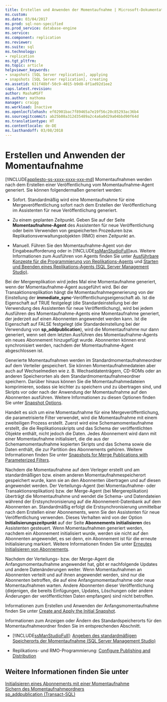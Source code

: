 ```yaml
---
title: Erstellen und Anwenden der Momentaufnahme | Microsoft-Dokumentation
ms.custom: 
ms.date: 03/04/2017
ms.prod: sql-non-specified
ms.prod_service: database-engine
ms.service: 
ms.component: replication
ms.reviewer: 
ms.suite: sql
ms.technology:
- replication
ms.tgt_pltfrm: 
ms.topic: article
helpviewer_keywords:
- snapshots [SQL Server replication], applying
- snapshots [SQL Server replication], creating
ms.assetid: 631f48bf-50c9-4015-b9d8-8f1ad92d1ee2
caps.latest.revision: 
author: MashaMSFT
ms.author: mathoma
manager: craigg
ms.workload: Inactive
ms.openlocfilehash: ef02901bac7f89465a7e19f56c20c85293ac36b4
ms.sourcegitcommit: ab25b08a312d35489a2c4a6a0d29a04bbd90f64d
ms.translationtype: HT
ms.contentlocale: de-DE
ms.lasthandoff: 03/08/2018
---
```

# <a name="create-and-apply-the-snapshot"></a>Erstellen und Anwenden der Momentaufnahme
[!INCLUDE[appliesto-ss-xxxx-xxxx-xxx-md](../../includes/appliesto-ss-xxxx-xxxx-xxx-md.md)]
  Momentaufnahmen werden nach dem Erstellen einer Veröffentlichung vom Momentaufnahme-Agent generiert. Sie können folgendermaßen generiert werden:  
  
-   Sofort. Standardmäßig wird eine Momentaufnahme für eine Mergeveröffentlichung sofort nach dem Erstellen der Veröffentlichung im Assistenten für neue Veröffentlichung generiert.  
  
-   Zu einem geplanten Zeitpunkt. Geben Sie auf der Seite **Momentaufnahme-Agent** des Assistenten für neue Veröffentlichung oder beim Verwenden von gespeicherten Prozeduren bzw. Replikationsverwaltungsobjekten (RMO) einen Zeitpunkt an.  
  
-   Manuell. Führen Sie den Momentaufnahme-Agent von der Eingabeaufforderung oder in [!INCLUDE[ssManStudioFull](../../includes/ssmanstudiofull-md.md)]aus. Weitere Informationen zum Ausführen von Agents finden Sie unter [Ausführbare Konzepte für die Programmierung von Replikations-Agents](../../relational-databases/replication/concepts/replication-agent-executables-concepts.md) und [Starten und Beenden eines Replikations-Agents &#40;SQL Server Management Studio&#41;](../../relational-databases/replication/agents/start-and-stop-a-replication-agent-sql-server-management-studio.md).  
  
 Bei der Mergereplikation wird jedes Mal eine Momentaufnahme generiert, wenn der Momentaufnahme-Agent ausgeführt wird. Bei der Transaktionsreplikation hängt die Momentaufnahmegenerierung von der Einstellung der **immediate_sync**-Veröffentlichungseigenschaft ab. Ist die Eigenschaft auf TRUE festgelegt (die Standardeinstellung bei der Verwendung des Assistenten für neue Veröffentlichung), wird bei jedem Ausführen des Momentaufnahme-Agents eine Momentaufnahme generiert, der jederzeit auf einen Abonnenten angewendet werden kann. Ist die Eigenschaft auf FALSE festgelegt (die Standardeinstellung bei der Verwendung von **sp_addpublication**), wird die Momentaufnahme nur dann generiert, wenn seit dem letzten Ausführen des Momentaufnahme-Agents ein neues Abonnement hinzugefügt wurde. Abonnenten können erst synchronisiert werden, nachdem der Momentaufnahme-Agent abgeschlossen ist.  
  
 Generierte Momentaufnahmen werden im Standardmomentaufnahmeordner auf dem Verteiler gespeichert. Sie können Momentaufnahmedateien aber auch auf Wechselmedien wie z. B. Wechseldatenträgern, CD-ROMs oder an anderen Speicherorten als dem Standardmomentaufnahmeordner speichern. Darüber hinaus können Sie die Momentaufnahmedateien komprimieren, sodass sie leichter zu speichern und zu übertragen sind, und Skripts vor oder nach der Anwendung der Momentaufnahme auf den Abonnenten ausführen. Weitere Informationen zu diesen Optionen finden Sie unter [Snapshot Options](../../relational-databases/replication/snapshot-options.md).  
  
 Handelt es sich um eine Momentaufnahme für eine Mergeveröffentlichung, die parametrisierte Filter verwendet, wird die Momentaufnahme mit einem zweiteiligen Prozess erstellt. Zuerst wird eine Schemamomentaufnahme erstellt, die die Replikationsskripts und das Schema der veröffentlichten Objekte enthält, nicht jedoch die Daten. Jedes Abonnement wird dann mit einer Momentaufnahme initialisiert, die die aus der Schemamomentaufnahme kopierten Skripts und das Schema sowie die Daten enthält, die zur Partition des Abonnements gehören. Weitere Informationen finden Sie unter [Snapshots for Merge Publications with Parameterized Filters](../../relational-databases/replication/snapshots-for-merge-publications-with-parameterized-filters.md).  
  
 Nachdem die Momentaufnahme auf dem Verleger erstellt und am standardmäßigen bzw. einem anderen Momentaufnahmespeicherort gespeichert wurde, kann sie an den Abonnenten übertragen und auf diesen angewendet werden. Der Verteilungs-Agent (bei Momentaufnahme- oder Transaktionsreplikation) bzw. der Merge-Agent (bei Mergereplikation) überträgt die Momentaufnahme und wendet die Schema- und Datendateien während der Erstsynchronisierung auf die Abonnement-Datenbank auf dem Abonnenten an. Standardmäßig erfolgt die Erstsynchronisierung unmittelbar nach dem Erstellen einer Abonnements, wenn Sie den Assistenten für neue Veröffentlichung verwenden. Dieses Verhalten wird von der Option **Initialisierungszeitpunkt** auf der Seite **Abonnements initialisieren** des Assistenten gesteuert. Wenn Momentaufnahmen generiert werden, nachdem ein Abonnement initialisiert wurde, werden sie nicht auf den Abonnenten angewendet, es sei denn, ein Abonnement ist für die erneute Initialisierung markiert. Weitere Informationen finden Sie unter [Erneutes Initialisieren von Abonnements](../../relational-databases/replication/reinitialize-subscriptions.md).  
  
 Nachdem der Verteilungs- bzw. der Merge-Agent die Anfangsmomentaufnahme angewendet hat, gibt er nachfolgende Updates und andere Datenänderungen weiter. Wenn Momentaufnahmen an Abonnenten verteilt und auf ihnen angewendet werden, sind nur die Abonnenten betroffen, die auf eine Anfangsmomentaufnahme oder neue Momentaufnahmen warten. Andere Abonnenten dieser Veröffentlichung (diejenigen, die bereits Einfügungen, Updates, Löschungen oder andere Änderungen der veröffentlichten Daten empfangen) sind nicht betroffen.  
  
 Informationen zum Erstellen und Anwenden der Anfangsmomentaufnahme finden Sie unter [Create and Apply the Initial Snapshot](../../relational-databases/replication/create-and-apply-the-initial-snapshot.md).  
  
 Informationen zum Anzeigen oder Ändern des Standardspeicherorts für den Momentaufnahmeordner finden Sie im entsprechenden Abschnitt.  
  
-   [!INCLUDE[ssManStudioFull](../../includes/ssmanstudiofull-md.md)]: [Angeben des standardmäßigen Speicherorts der Momentaufnahme &#40;SQL Server Management Studio&#41;](../../relational-databases/replication/specify-the-default-snapshot-location-sql-server-management-studio.md)  
  
-   Replikations- und RMO-Programmierung: [Configure Publishing and Distribution](../../relational-databases/replication/configure-publishing-and-distribution.md)  
  
## <a name="see-also"></a>Weitere Informationen finden Sie unter  
 [Initialisieren eines Abonnements mit einer Momentaufnahme](../../relational-databases/replication/initialize-a-subscription-with-a-snapshot.md)   
 [Sichern des Momentaufnahmeordners](../../relational-databases/replication/security/secure-the-snapshot-folder.md)   
 [sp_addpublication &#40;Transact-SQL&#41;](../../relational-databases/system-stored-procedures/sp-addpublication-transact-sql.md)  
  
  
